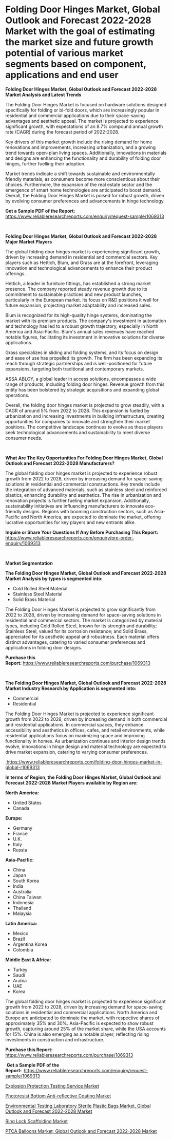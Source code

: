 <p><h1>Folding Door Hinges Market, Global Outlook and Forecast 2022-2028 Market with the goal of estimating the market size and future growth potential of various market segments based on component, applications and end user</h1></p><p><strong>Folding Door Hinges Market, Global Outlook and Forecast 2022-2028 Market Analysis and Latest Trends</strong></p>
<p><p>The Folding Door Hinges Market is focused on hardware solutions designed specifically for folding or bi-fold doors, which are increasingly popular in residential and commercial applications due to their space-saving advantages and aesthetic appeal. The market is projected to experience significant growth, with expectations of an 8.7% compound annual growth rate (CAGR) during the forecast period of 2022-2028. </p><p>Key drivers of this market growth include the rising demand for home renovations and improvements, increasing urbanization, and a growing trend towards open-plan living spaces. Additionally, innovations in materials and designs are enhancing the functionality and durability of folding door hinges, further fuelling their adoption. </p><p>Market trends indicate a shift towards sustainable and environmentally friendly materials, as consumers become more conscientious about their choices. Furthermore, the expansion of the real estate sector and the emergence of smart home technologies are anticipated to boost demand. Overall, the Folding Door Hinges Market is poised for robust growth, driven by evolving consumer preferences and advancements in hinge technology.</p></p>
<p><strong>Get a Sample PDF of the Report:&nbsp;</strong> <a href="https://www.reliableresearchreports.com/enquiry/request-sample/1069313?utm_campaign=4&utm_medium=2&utm_source=Github&utm_content=ia&utm_term=04122024&utm_id=folding-door-hinges-market-global-outlook-and-forecast-2022-2028">https://www.reliableresearchreports.com/enquiry/request-sample/1069313</a></p>
<p>&nbsp;</p>
<p><strong>Folding Door Hinges Market, Global Outlook and Forecast 2022-2028 Major Market Players</strong></p>
<p><p>The global folding door hinges market is experiencing significant growth, driven by increasing demand in residential and commercial sectors. Key players such as Hettich, Blum, and Grass are at the forefront, leveraging innovation and technological advancements to enhance their product offerings.</p><p>Hettich, a leader in furniture fittings, has established a strong market presence. The company reported steady revenue growth due to its commitment to sustainable practices and new product launches, particularly in the European market. Its focus on R&D positions it well for future expansion, projecting market adaptability and increased sales.</p><p>Blum is recognized for its high-quality hinge systems, dominating the market with its premium products. The company's investment in automation and technology has led to a robust growth trajectory, especially in North America and Asia-Pacific. Blum's annual sales revenues have reached notable figures, facilitating its investment in innovative solutions for diverse applications.</p><p>Grass specializes in sliding and folding systems, and its focus on design and ease of use has propelled its growth. The firm has been expanding its reach through strategic partnerships and is well-positioned for future expansions, targeting both traditional and contemporary markets.</p><p>ASSA ABLOY, a global leader in access solutions, encompasses a wide range of products, including folding door hinges. Revenue growth from this entity has been bolstered by strategic acquisitions and expanding global operations.</p><p>Overall, the folding door hinges market is projected to grow steadily, with a CAGR of around 5% from 2022 to 2028. This expansion is fueled by urbanization and increasing investments in building infrastructure, creating opportunities for companies to innovate and strengthen their market positions. The competitive landscape continues to evolve as these players seek technological advancements and sustainability to meet diverse consumer needs.</p></p>
<p>&nbsp;</p>
<p><strong>What Are The Key Opportunities For Folding Door Hinges Market, Global Outlook and Forecast 2022-2028 Manufacturers?</strong></p>
<p><p>The global folding door hinges market is projected to experience robust growth from 2022 to 2028, driven by increasing demand for space-saving solutions in residential and commercial constructions. Key trends include the integration of advanced materials, such as stainless steel and reinforced plastics, enhancing durability and aesthetics. The rise in urbanization and renovation projects is further fueling market expansion. Additionally, sustainability initiatives are influencing manufacturers to innovate eco-friendly designs. Regions with booming construction sectors, such as Asia-Pacific and North America, are expected to dominate the market, offering lucrative opportunities for key players and new entrants alike.</p></p>
<p><strong>Inquire or Share Your Questions If Any Before Purchasing This Report:</strong> <a href="https://www.reliableresearchreports.com/enquiry/pre-order-enquiry/1069313?utm_campaign=4&utm_medium=2&utm_source=Github&utm_content=ia&utm_term=04122024&utm_id=folding-door-hinges-market-global-outlook-and-forecast-2022-2028">https://www.reliableresearchreports.com/enquiry/pre-order-enquiry/1069313</a></p>
<p>&nbsp;</p>
<p><strong>Market Segmentation</strong></p>
<p><strong>The Folding Door Hinges Market, Global Outlook and Forecast 2022-2028 Market Analysis by types is segmented into:</strong></p>
<p><ul><li>Cold Rolled Steel Material</li><li>Stainless Steel Material</li><li>Solid Brass Material</li></ul></p>
<p><p>The Folding Door Hinges Market is projected to grow significantly from 2022 to 2028, driven by increasing demand for space-saving solutions in residential and commercial sectors. The market is categorized by material types, including Cold Rolled Steel, known for its strength and durability; Stainless Steel, valued for its corrosion resistance; and Solid Brass, appreciated for its aesthetic appeal and robustness. Each material offers distinct advantages, catering to varied consumer preferences and applications in folding door designs.</p></p>
<p><strong>Purchase this Report:&nbsp;</strong><a href="https://www.reliableresearchreports.com/purchase/1069313?utm_campaign=4&utm_medium=2&utm_source=Github&utm_content=ia&utm_term=04122024&utm_id=folding-door-hinges-market-global-outlook-and-forecast-2022-2028">https://www.reliableresearchreports.com/purchase/1069313</a></p>
<p>&nbsp;</p>
<p><strong>The Folding Door Hinges Market, Global Outlook and Forecast 2022-2028 Market Industry Research by Application is segmented into:</strong></p>
<p><ul><li>Commercial</li><li>Residential</li></ul></p>
<p><p>The Folding Door Hinges Market is projected to experience significant growth from 2022 to 2028, driven by increasing demand in both commercial and residential applications. In commercial spaces, they enhance accessibility and aesthetics in offices, cafes, and retail environments, while residential applications focus on maximizing space and improving functionality in homes. As urbanization continues and interior design trends evolve, innovations in hinge design and material technology are expected to drive market expansion, catering to varying consumer preferences.</p></p>
<p><a href="https://www.reliableresearchreports.com/folding-door-hinges-market-in-global-r1069313?utm_campaign=4&utm_medium=2&utm_source=Github&utm_content=ia&utm_term=04122024&utm_id=folding-door-hinges-market-global-outlook-and-forecast-2022-2028">&nbsp;https://www.reliableresearchreports.com/folding-door-hinges-market-in-global-r1069313</a></p>
<p><strong>In terms of Region, the Folding Door Hinges Market, Global Outlook and Forecast 2022-2028 Market Players available by Region are:</strong></p>
<p>
    <p> <strong> North America: </strong>
        <ul>
            <li>United States</li>
            <li>Canada</li>
        </ul>
        </p> 
    <p> <strong> Europe: </strong>
        <ul>
            <li>Germany</li>
            <li>France</li>
            <li>U.K.</li>
            <li>Italy</li>
            <li>Russia</li>
        </ul>
        </p> 
    <p> <strong> Asia-Pacific: </strong>
        <ul>
            <li>China</li>
            <li>Japan</li>
            <li>South Korea</li>
            <li>India</li>
            <li>Australia</li>
            <li>China Taiwan</li>
            <li>Indonesia</li>
            <li>Thailand</li>
            <li>Malaysia</li>
        </ul>
        </p> 
    <p> <strong> Latin America: </strong>
        <ul>
            <li>Mexico</li>
            <li>Brazil</li>
            <li>Argentina Korea</li>
            <li>Colombia</li>
        </ul>
        </p> 
    <p> <strong> Middle East & Africa: </strong>
        <ul>
            <li>Turkey</li>
            <li>Saudi</li>
            <li>Arabia</li>
            <li>UAE</li>
            <li>Korea</li>
        </ul>
    </p>
    </p>
<p><p>The global folding door hinges market is projected to experience significant growth from 2022 to 2028, driven by increasing demand for space-saving solutions in residential and commercial applications. North America and Europe are anticipated to dominate the market, with respective shares of approximately 35% and 30%. Asia-Pacific is expected to show robust growth, capturing around 25% of the market share, while the USA accounts for 15%. China is also emerging as a notable player, reflecting rising investments in construction and infrastructure.</p></p>
<p><strong>Purchase this Report: </strong><a href="https://www.reliableresearchreports.com/purchase/1069313?utm_campaign=4&utm_medium=2&utm_source=Github&utm_content=ia&utm_term=04122024&utm_id=folding-door-hinges-market-global-outlook-and-forecast-2022-2028">https://www.reliableresearchreports.com/purchase/1069313</a></p>
<p>&nbsp;<strong>Get a Sample PDF of the Report:&nbsp;&nbsp;</strong><a href="https://www.reliableresearchreports.com/enquiry/request-sample/1069313?utm_campaign=4&utm_medium=2&utm_source=Github&utm_content=ia&utm_term=04122024&utm_id=folding-door-hinges-market-global-outlook-and-forecast-2022-2028">https://www.reliableresearchreports.com/enquiry/request-sample/1069313</a></p>
<p><strong></strong></p>
<p><p><a href="https://issuu.com/reportprime-2/docs/explosion-protection-testing-service-market-size-2?utm_campaign=4&utm_medium=2&utm_source=Github&utm_content=ia&utm_term=04122024&utm_id=folding-door-hinges-market-global-outlook-and-forecast-2022-2028">Explosion Protection Testing Service Market</a></p><p><a href="https://issuu.com/reportprime-2/docs/photoresist-bottom-anti-reflective-coating-market-?utm_campaign=4&utm_medium=2&utm_source=Github&utm_content=ia&utm_term=04122024&utm_id=folding-door-hinges-market-global-outlook-and-forecast-2022-2028">Photoresist Bottom Anti-reflective Coating Market</a></p><p><a href="https://github.com/FosterFahey91/Market-Research-Report-List-1/blob/main/environmental-testing-laboratory-sterile-plastic-bags-market-global-outlook-and-forecast-2022-2028-market.md?utm_campaign=4&utm_medium=2&utm_source=Github&utm_content=ia&utm_term=04122024&utm_id=folding-door-hinges-market-global-outlook-and-forecast-2022-2028">Environmental Testing Laboratory Sterile Plastic Bags Market, Global Outlook and Forecast 2022-2028 Market</a></p><p><a href="https://www.linkedin.com/pulse/top-trends-transforming-ring-lock-scaffolding-market-oggqf?utm_campaign=4&utm_medium=2&utm_source=Github&utm_content=ia&utm_term=04122024&utm_id=folding-door-hinges-market-global-outlook-and-forecast-2022-2028">Ring Lock Scaffolding Market</a></p><p><a href="https://github.com/kathiestrine5ty/Market-Research-Report-List-1/blob/main/ptca-balloons-market-global-outlook-and-forecast-2022-2028-market.md?utm_campaign=4&utm_medium=2&utm_source=Github&utm_content=ia&utm_term=04122024&utm_id=folding-door-hinges-market-global-outlook-and-forecast-2022-2028">PTCA Balloons Market, Global Outlook and Forecast 2022-2028 Market</a></p></p>